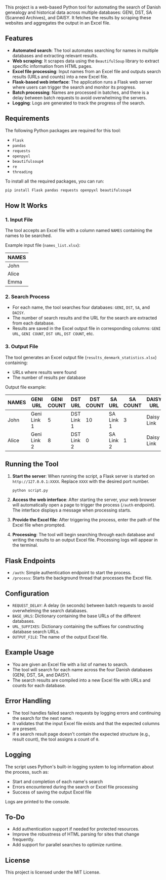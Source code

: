 This project is a web-based Python tool for automating the search of Danish genealogy and historical data across multiple databases: GENI, DST, SA (Scanned Archives), and DAISY. It fetches the results by scraping these websites and aggregates the output in an Excel file.

## Features

- **Automated search**: The tool automates searching for names in multiple databases and extracting relevant results.
- **Web scraping**: It scrapes data using the `BeautifulSoup` library to extract specific information from HTML pages.
- **Excel file processing**: Input names from an Excel file and outputs search results (URLs and counts) into a new Excel file.
- **Flask-based web interface**: The application runs a Flask web server where users can trigger the search and monitor its progress.
- **Batch processing**: Names are processed in batches, and there is a delay between batch requests to avoid overwhelming the servers.
- **Logging**: Logs are generated to track the progress of the search.

## Requirements

The following Python packages are required for this tool:
- `Flask`
- `pandas`
- `requests`
- `openpyxl`
- `beautifulsoup4`
- `re`
- `threading`

To install all the required packages, you can run:

```bash
pip install Flask pandas requests openpyxl beautifulsoup4
```

## How It Works

### 1. Input File

The tool accepts an Excel file with a column named `NAMES` containing the names to be searched. 

Example input file (`names_list.xlsx`):

| NAMES  |
|--------|
| John   |
| Alice  |
| Emma   |

### 2. Search Process

- For each name, the tool searches four databases: `GENI`, `DST`, `SA`, and `DAISY`.
- The number of search results and the URL for the search are extracted from each database.
- Results are saved in the Excel output file in corresponding columns: `GENI URL`, `GENI COUNT`, `DST URL`, `DST COUNT`, etc.

### 3. Output File

The tool generates an Excel output file (`results_denmark_statistics.xlsx`) containing:

- URLs where results were found
- The number of results per database

Output file example:

| NAMES | GENI URL    | GENI COUNT | DST URL    | DST COUNT | SA URL    | SA COUNT | DAISY URL  | DAISY COUNT |
|-------|-------------|------------|------------|-----------|-----------|----------|------------|-------------|
| John  | Geni Link 1 | 5          | DST Link 1 | 10        | SA Link 1 | 3        | Daisy Link | 12          |
| Alice | Geni Link 2 | 8          | DST Link 2 | 0         | SA Link 2 | 1        | Daisy Link | 0           |

## Running the Tool

1. **Start the server**:
   When running the script, a Flask server is started on `http://127.0.0.1:XXXX`. Replace `XXXX` with the desired port number.

   ```bash
   python script.py
   ```

2. **Access the web interface**:
   After starting the server, your web browser will automatically open a page to trigger the process (`/auth` endpoint). The interface displays a message when processing starts.

3. **Provide the Excel file**:
   After triggering the process, enter the path of the Excel file when prompted.

4. **Processing**:
   The tool will begin searching through each database and writing the results to an output Excel file. Processing logs will appear in the terminal.

## Flask Endpoints

- `/auth`: Simple authentication endpoint to start the process.
- `/process`: Starts the background thread that processes the Excel file.

## Configuration

- `REQUEST_DELAY`: A delay (in seconds) between batch requests to avoid overwhelming the search databases.
- `BASE_URLS`: Dictionary containing the base URLs of the different databases.
- `URL_SUFFIXES`: Dictionary containing the suffixes for constructing database search URLs.
- `OUTPUT_FILE`: The name of the output Excel file.

## Example Usage

- You are given an Excel file with a list of names to search.
- The tool will search for each name across the four Danish databases (GENI, DST, SA, and DAISY).
- The search results are compiled into a new Excel file with URLs and counts for each database.

## Error Handling

- The tool handles failed search requests by logging errors and continuing the search for the next name.
- It validates that the input Excel file exists and that the expected columns are present.
- If a search result page doesn't contain the expected structure (e.g., result count), the tool assigns a count of `0`.

## Logging

The script uses Python's built-in logging system to log information about the process, such as:
- Start and completion of each name's search
- Errors encountered during the search or Excel file processing
- Success of saving the output Excel file

Logs are printed to the console.

## To-Do

- Add authentication support if needed for protected resources.
- Improve the robustness of HTML parsing for sites that change frequently.
- Add support for parallel searches to optimize runtime.

## License

This project is licensed under the MIT License.
